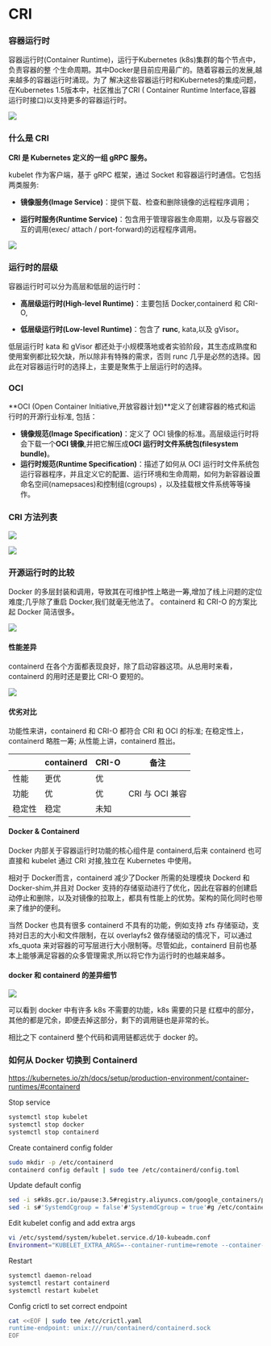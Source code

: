 # CRI



### 容器运行时

容器运行时(Container Runtime)，运行于Kubernetes (k8s)集群的每个节点中，负责容器的整
个生命周期。其中Docker是目前应用最广的。随着容器云的发展,越来越多的容器运行时涌现。为了
解决这些容器运行时和Kubernetes的集成问题，在Kubernetes 1.5版本中，社区推出了CRI (
Container Runtime Interface,容器运行时接口)以支持更多的容器运行时。

![](assets/cri-call-process.png)



### 什么是 CRI

**CRI 是 Kubernetes 定义的一组 gRPC 服务。**

kubelet 作为客户端，基于 gRPC 框架，通过 Socket 和容器运行时通信。它包括两类服务: 

* **镜像服务(Image Service)**：提供下载、检查和删除镜像的远程程序调用；

* **运行时服务(Runtime Service)**：包含用于管理容器生命周期，以及与容器交互的调用(exec/ attach / port-forward)的远程程序调用。

![](assets/cri-call-process2.png)



### 运行时的层级

容器运行时可以分为高层和低层的运行时：

* **高层级运行时(High-level Runtime)**：主要包括 Docker,containerd 和 CRI-O,

* **低层级运行时(Low-level Runtime)**：包含了 **runc**, kata,以及 gVisor。

低层运行时 kata 和 gVisor 都还处于小规模落地或者实验阶段，其生态成熟度和使用案例都比较欠缺，所以除非有特殊的需求，否则 runc 几乎是必然的选择。因此在对容器运行时的选择上，主要是聚焦于上层运行时的选择。



### OCI

**OCI (Open Container Initiative,开放容器计划)**定义了创建容器的格式和运行时的开源行业标准,
包括：

* **镜像规范(Image Specification)**：定义了 OCI 镜像的标准。高层级运行时将会下载一个**OCI 镜像**,并把它解压成**OCI 运行时文件系统包(filesystem bundle)**。
* **运行时规范(Runtime Specification)**：描述了如何从 OCI 运行时文件系统包运行容器程序，并且定义它的配置、运行环境和生命周期，如何为新容器设置命名空间(namepsaces)和控制组(cgroups) ，以及挂载根文件系统等等操作。



### CRI 方法列表

![](assets/cri-func-list.png)

![](assets/kubelet-and-container-runtime.png)

### 开源运行时的比较

Docker 的多层封装和调用，导致其在可维护性上略逊一筹,增加了线上问题的定位难度;几乎除了重启 Docker,我们就毫无他法了。
containerd 和 CRI-O 的方案比起 Docker 简洁很多。

![](assets/cri-caller-chain.png)



#### 性能差异

containerd 在各个方面都表现良好，除了启动容器这项。从总用时来看，containerd 的用时还是要比
CRI-O 要短的。

![](assets/container-runtime-performance.png)

#### 优劣对比

功能性来讲，containerd 和 CRI-O 都符合 CRI 和 OCI 的标准;
在稳定性上，containerd 略胜一筹;
从性能上讲，containerd 胜出。

|        | containerd | CRI-O | 备注            |
| ------ | ---------- | ----- | --------------- |
| 性能   | 更优       | 优    |                 |
| 功能   | 优         | 优    | CRI 与 OCI 兼容 |
| 稳定性 | 稳定       | 未知  |                 |



#### Docker & Containerd

Docker 内部关于容器运行时功能的核心组件是 containerd,后来 containerd 也可直接和 kubelet 通过 CRI 对接,独立在 Kubernetes 中使用。

相对于 Docker而言，containerd 减少了Docker 所需的处理模块 Dockerd 和 Docker-shim,并且对 Docker 支持的存储驱动进行了优化，因此在容器的创建启动停止和删除，以及对镜像的拉取上，都具有性能上的优势。架构的简化同时也带来了维护的便利。

当然 Docker 也具有很多 containerd 不具有的功能，例如支持 zfs 存储驱动，支持对日志的大小和文件限制，在以 overlayfs2 做存储驱动的情况下，可以通过 xfs_quota 来对容器的可写层进行大小限制等。尽管如此，containerd 目前也基本上能够满足容器的众多管理需求,所以将它作为运行时的也越来越多。



#### docker 和 containerd 的差异细节

![](assets/docker-containerd-diff.png)

可以看到 docker 中有许多 k8s 不需要的功能，k8s 需要的只是 红框中的部分，其他的都是冗余，即便去掉这部分，剩下的调用链也是非常的长。

相比之下 containerd 整个代码和调用链都远优于 docker 的。



### 如何从 Docker 切换到 Containerd

https://kubernetes.io/zh/docs/setup/production-environment/container-runtimes/#containerd

Stop service

```sh
systemctl stop kubelet
systemctl stop docker
systemctl stop containerd
```

Create containerd config folder

```sh
sudo mkdir -p /etc/containerd
containerd config default | sudo tee /etc/containerd/config.toml
```

Update default config

```sh
sed -i s#k8s.gcr.io/pause:3.5#registry.aliyuncs.com/google_containers/pause:3.5#g /etc/containerd/config.toml
sed -i s#'SystemdCgroup = false'#'SystemdCgroup = true'#g /etc/containerd/config.toml
```

Edit kubelet config and add extra args

```sh
vi /etc/systemd/system/kubelet.service.d/10-kubeadm.conf
Environment="KUBELET_EXTRA_ARGS=--container-runtime=remote --container-runtime-endpoint=unix:///run/containerd/containerd.sock --pod-infra-container-image=registry.aliyuncs.com/google_containers/pause:3.5"
```

Restart

```sh
systemctl daemon-reload
systemctl restart containerd
systemctl restart kubelet
```

Config crictl to set correct endpoint

```sh
cat <<EOF | sudo tee /etc/crictl.yaml
runtime-endpoint: unix:///run/containerd/containerd.sock
EOF
```